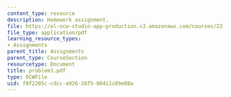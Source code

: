```yaml
---
content_type: resource
description: Homework assignment.
file: https://ol-ocw-studio-app-production.s3.amazonaws.com/courses/22-314j-structural-mechanics-in-nuclear-power-technology-fall-2006/f0f2205ccdcca92628f500411c89e88a_problem3.pdf
file_type: application/pdf
learning_resource_types:
- Assignments
parent_title: Assignments
parent_type: CourseSection
resourcetype: Document
title: problem3.pdf
type: OCWFile
uid: f0f2205c-cdcc-a926-28f5-00411c89e88a
---
```

